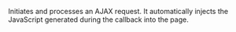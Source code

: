 Initiates and processes an AJAX request. It automatically injects the JavaScript generated during the callback into the page.